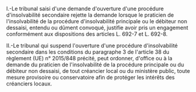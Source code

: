 I.-Le tribunal saisi d'une demande d'ouverture d'une procédure d'insolvabilité secondaire rejette la demande lorsque le praticien de l'insolvabilité de la procédure d'insolvabilité principale ou le débiteur non dessaisi, entendu ou dûment convoqué, justifie avoir pris un engagement conformément aux dispositions des articles L. 692-7 et L. 692-8.

II.-Le tribunal qui suspend l'ouverture d'une procédure d'insolvabilité secondaire dans les conditions du paragraphe 3 de l'article 38 du règlement (UE) n° 2015/848 précité, peut ordonner, d'office ou à la demande du praticien de l'insolvabilité de la procédure principale ou du débiteur non dessaisi, de tout créancier local ou du ministère public, toute mesure provisoire ou conservatoire afin de protéger les intérêts des créanciers locaux.
